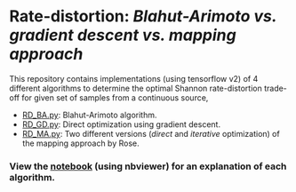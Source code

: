 # Rate-distortion: _Blahut-Arimoto vs. gradient descent vs. mapping approach_

This repository contains implementations (using tensorflow v2) of 4 different algorithms to determine the optimal Shannon rate-distortion trade-off for given set of samples from a continuous source,

* [RD_BA.py](https://github.com/sgttwld/rate-distortion/blob/master/RD_MA.py): Blahut-Arimoto algorithm.
* [RD_GD.py](https://github.com/sgttwld/rate-distortion/blob/master/RD_MA.py): Direct optimization using gradient descent.
* [RD_MA.py](https://github.com/sgttwld/rate-distortion/blob/master/RD_MA.py): Two different versions (_direct_ and _iterative_ optimization) of the mapping approach by Rose.

### View the [notebook](https://nbviewer.jupyter.org/github/sgttwld/rate-distortion/blob/master/rate-distortion_nb.ipynb) (using nbviewer) for an explanation of each algorithm. 
